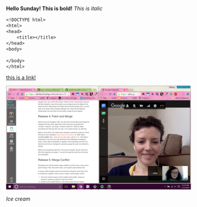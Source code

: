 **Hello Sunday! This is bold!**
*This is italic* 
```
<!DOCTYPE html>
<html>
<head>
	<title></title>
</head>
<body>

</body>
</html>
```
[this is a link!](www.google.com)

![screenshot](gps1-1.png)

*Ice cream* 